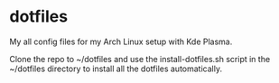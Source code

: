 # dotfiles
My all config files for my Arch Linux setup with Kde Plasma.

Clone the repo to ~/dotfiles and use the install-dotfiles.sh script in the ~/dotfiles directory to install all the dotfiles automatically.

